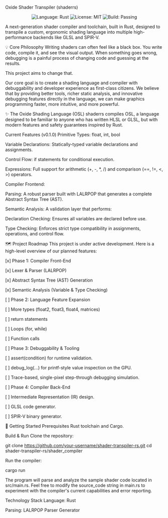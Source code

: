 Oxide Shader Transpiler (shaderrs)
<p align="center">
<img src="https://img.shields.io/badge/language-Rust-orange.svg" alt="Language: Rust"/>
<img src="https://img.shields.io/badge/license-MIT-blue.svg" alt="License: MIT"/>
<img src="https://img.shields.io/badge/build-passing-brightgreen.svg" alt="Build: Passing"/>
</p>

A next-generation shader compiler and toolchain, built in Rust, designed to transpile a custom, ergonomic shading language into multiple high-performance backends like GLSL and SPIR-V.

💡 Core Philosophy
Writing shaders can often feel like a black box. You write code, compile it, and see the visual output. When something goes wrong, debugging is a painful process of changing code and guessing at the results.

This project aims to change that.

Our core goal is to create a shading language and compiler with debuggability and developer experience as first-class citizens. We believe that by providing better tools, richer static analysis, and innovative debugging features directly in the language, we can make graphics programming faster, more intuitive, and more powerful.

✨ The Oxide Shading Language (OSL)
shaderrs compiles OSL, a language designed to be familiar to anyone who has written HLSL or GLSL, but with modern features and safety guarantees inspired by Rust.

Current Features (v0.1.0)
Primitive Types: float, int, bool

Variable Declarations: Statically-typed variable declarations and assignments.

Control Flow: if statements for conditional execution.

Expressions: Full support for arithmetic (+, -, *, /) and comparison (==, !=, <, >) operators.

Compiler Frontend:

Parsing: A robust parser built with LALRPOP that generates a complete Abstract Syntax Tree (AST).

Semantic Analysis: A validation layer that performs:

Declaration Checking: Ensures all variables are declared before use.

Type Checking: Enforces strict type compatibility in assignments, operations, and control flow.

🗺️ Project Roadmap
This project is under active development. Here is a high-level overview of our planned features:

[x] Phase 1: Compiler Front-End

[x] Lexer & Parser (LALRPOP)

[x] Abstract Syntax Tree (AST) Generation

[x] Semantic Analysis (Variable & Type Checking)

[ ] Phase 2: Language Feature Expansion

[ ] More types (float2, float3, float4, matrices)

[ ] return statements

[ ] Loops (for, while)

[ ] Function calls

[ ] Phase 3: Debuggability & Tooling

[ ] assert(condition) for runtime validation.

[ ] debug_log(...) for printf-style value inspection on the GPU.

[ ] Trace-based, single-pixel step-through debugging simulation.

[ ] Phase 4: Compiler Back-End

[ ] Intermediate Representation (IR) design.

[ ] GLSL code generator.

[ ] SPIR-V binary generator.

🚀 Getting Started
Prerequisites
Rust toolchain and Cargo.

Build & Run
Clone the repository:

git clone https://github.com/your-username/shader-transpiler-rs.git
cd shader-transpiler-rs/shader_compiler

Run the compiler:

cargo run

The program will parse and analyze the sample shader code located in src/main.rs. Feel free to modify the source_code string in main.rs to experiment with the compiler's current capabilities and error reporting.

Technology Stack
Language: Rust

Parsing: LALRPOP Parser Generator